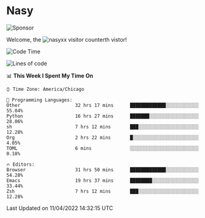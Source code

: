 # Nasy

<!--
<p align="center">
<img height="200" src="https://github-readme-stats.vercel.app/api?username=nasyxx&count_private=true&show_icons=true&theme=dracula&include_all_commits=true"/>
<img height="200" src="https://github-readme-stats.vercel.app/api/top-langs/?username=nasyxx&theme=dracula&hide=html,jupyter+notebook&count_private=true&show_icons=true"/>
</p>

  
----------------
-->

![Sponsor](https://img.shields.io/static/v1.svg?label=Sponsor&message=%E2%9D%A4&logo=GitHub&style=flat&color=pink)
 
Welcome, the ![nasyxx visitor counter](https://count.getloli.com/get/@nasyxx?theme=rule34)th vistor!
 
<!--START_SECTION:waka-->
![Code Time](http://img.shields.io/badge/Code%20Time-2%2C213%20hrs%203%20mins-blue)

![Lines of code](https://img.shields.io/badge/From%20Hello%20World%20I%27ve%20Written-5%20Million%20lines%20of%20code-blue)

📊 **This Week I Spent My Time On** 

```text
⌚︎ Time Zone: America/Chicago

💬 Programming Languages: 
Other                    32 hrs 17 mins      █████████████░░░░░░░░░░░░   55.04% 
Python                   16 hrs 27 mins      ███████░░░░░░░░░░░░░░░░░░   28.06% 
sh                       7 hrs 12 mins       ███░░░░░░░░░░░░░░░░░░░░░░   12.28% 
Org                      2 hrs 22 mins       █░░░░░░░░░░░░░░░░░░░░░░░░   4.05% 
TOML                     6 mins              ░░░░░░░░░░░░░░░░░░░░░░░░░   0.18%

🔥 Editors: 
Browser                  31 hrs 50 mins      █████████████░░░░░░░░░░░░   54.28% 
Emacs                    19 hrs 37 mins      ████████░░░░░░░░░░░░░░░░░   33.44% 
Zsh                      7 hrs 12 mins       ███░░░░░░░░░░░░░░░░░░░░░░   12.28%

```


 Last Updated on 11/04/2022 14:32:15 UTC
<!--END_SECTION:waka-->

<!-- ![visitors](https://visitor-badge.laobi.icu/badge?page_id=nasyxx.nasyxx) -->
